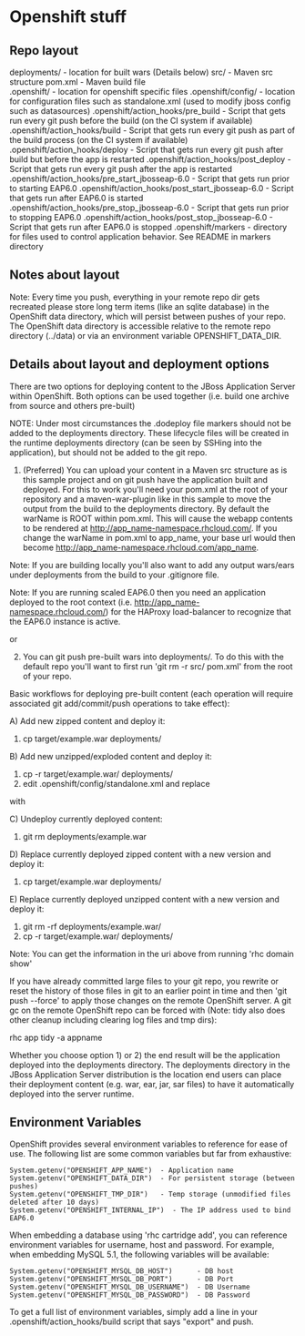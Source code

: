 
Openshift stuff
==================

Repo layout
-----------

deployments/ - location for built wars (Details below)
src/ - Maven src structure
pom.xml - Maven build file  
.openshift/ - location for openshift specific files
.openshift/config/ - location for configuration files such as standalone.xml (used to modify jboss config such as datasources) 
.openshift/action_hooks/pre_build - Script that gets run every git push before the build (on the CI system if available)
.openshift/action_hooks/build - Script that gets run every git push as part of the build process (on the CI system if available)
.openshift/action_hooks/deploy - Script that gets run every git push after build but before the app is restarted
.openshift/action_hooks/post_deploy - Script that gets run every git push after the app is restarted
.openshift/action_hooks/pre_start_jbosseap-6.0 - Script that gets run prior to starting EAP6.0
.openshift/action_hooks/post_start_jbosseap-6.0 - Script that gets run after EAP6.0 is started
.openshift/action_hooks/pre_stop_jbosseap-6.0 - Script that gets run prior to stopping EAP6.0
.openshift/action_hooks/post_stop_jbosseap-6.0 - Script that gets run after EAP6.0 is stopped
.openshift/markers - directory for files used to control application behavior. See README in markers directory


Notes about layout
------------------
Note: Every time you push, everything in your remote repo dir gets recreated
      please store long term items (like an sqlite database) in the OpenShift
      data directory, which will persist between pushes of your repo.
      The OpenShift data directory is accessible relative to the remote repo
      directory (../data) or via an environment variable OPENSHIFT_DATA_DIR.


Details about layout and deployment options
---------------------------------
There are two options for deploying content to the JBoss Application Server within OpenShift. Both options
can be used together (i.e. build one archive from source and others pre-built)

NOTE: Under most circumstances the .dodeploy file markers should not be added to the deployments directory.
These lifecycle files will be created in the runtime deployments directory (can be seen by SSHing into the application),
but should not be added to the git repo.

1) (Preferred) You can upload your content in a Maven src structure as is this sample project and on 
git push have the application built and deployed.  For this to work you'll need your pom.xml at the 
root of your repository and a maven-war-plugin like in this sample to move the output from the build
to the deployments directory.  By default the warName is ROOT within pom.xml.  This will cause the 
webapp contents to be rendered at http://app_name-namespace.rhcloud.com/.  If you change the warName in 
pom.xml to app_name, your base url would then become http://app_name-namespace.rhcloud.com/app_name.

Note: If you are building locally you'll also want to add any output wars/ears under deployments 
from the build to your .gitignore file.

Note: If you are running scaled EAP6.0 then you need an application deployed to the root context (i.e. 
http://app_name-namespace.rhcloud.com/) for the HAProxy load-balancer to recognize that the EAP6.0 instance 
is active.

or

2) You can git push pre-built wars into deployments/.  To do this
with the default repo you'll want to first run 'git rm -r src/ pom.xml' from the root of your repo.

Basic workflows for deploying pre-built content (each operation will require associated git add/commit/push operations to take effect):

A) Add new zipped content and deploy it:

1. cp target/example.war deployments/

B) Add new unzipped/exploded content and deploy it:

1. cp -r target/example.war/ deployments/
2. edit .openshift/config/standalone.xml and replace
<deployment-scanner path="deployments" relative-to="jboss.server.base.dir" scan-interval="5000" deployment-timeout="300"/>
with 
<deployment-scanner path="deployments" relative-to="jboss.server.base.dir" scan-interval="5000" deployment-timeout="300" auto-deploy-exploded="true"/>

C) Undeploy currently deployed content:

1. git rm deployments/example.war

D) Replace currently deployed zipped content with a new version and deploy it:

1. cp target/example.war deployments/

E) Replace currently deployed unzipped content with a new version and deploy it:

1. git rm -rf deployments/example.war/
2. cp -r target/example.war/ deployments/

Note: You can get the information in the uri above from running 'rhc domain show'

If you have already committed large files to your git repo, you rewrite or reset the history of those files in git
to an earlier point in time and then 'git push --force' to apply those changes on the remote OpenShift server.  A 
git gc on the remote OpenShift repo can be forced with (Note: tidy also does other cleanup including clearing log
files and tmp dirs):

rhc app tidy -a appname


Whether you choose option 1) or 2) the end result will be the application 
deployed into the deployments directory. The deployments directory in the 
JBoss Application Server distribution is the location end users can place 
their deployment content (e.g. war, ear, jar, sar files) to have it 
automatically deployed into the server runtime.

Environment Variables
----------------------

OpenShift provides several environment variables to reference for ease
of use.  The following list are some common variables but far from exhaustive:

    System.getenv("OPENSHIFT_APP_NAME")  - Application name
    System.getenv("OPENSHIFT_DATA_DIR")  - For persistent storage (between pushes)
    System.getenv("OPENSHIFT_TMP_DIR")   - Temp storage (unmodified files deleted after 10 days)
    System.getenv("OPENSHIFT_INTERNAL_IP")  - The IP address used to bind EAP6.0

When embedding a database using 'rhc cartridge add', you can reference environment
variables for username, host and password. For example, when embedding MySQL 5.1, the 
following variables will be available:

    System.getenv("OPENSHIFT_MYSQL_DB_HOST")      - DB host
    System.getenv("OPENSHIFT_MYSQL_DB_PORT")      - DB Port
    System.getenv("OPENSHIFT_MYSQL_DB_USERNAME")  - DB Username
    System.getenv("OPENSHIFT_MYSQL_DB_PASSWORD")  - DB Password

To get a full list of environment variables, simply add a line in your
.openshift/action_hooks/build script that says "export" and push.
